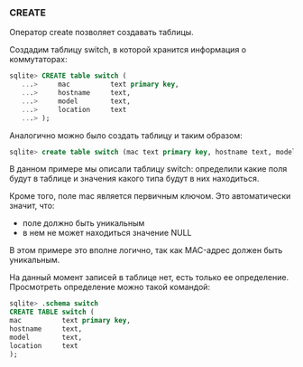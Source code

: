 ### CREATE

Оператор create позволяет создавать таблицы.

Создадим таблицу switch, в которой хранится информация о коммутаторах:
```sql
sqlite> CREATE table switch (
   ...>     mac          text primary key,
   ...>     hostname     text,
   ...>     model        text,
   ...>     location     text
   ...> );
```

Аналогично можно было создать таблицу и таким образом:
```sql
sqlite> create table switch (mac text primary key, hostname text, model text, location text);
```

В данном примере мы описали таблицу switch: определили какие поля будут в таблице и значения какого типа будут в них находиться.

Кроме того, поле mac является первичным ключом. Это автоматически значит, что:
* поле должно быть уникальным
* в нем не может находиться значение NULL

В этом примере это вполне логично, так как MAC-адрес должен быть уникальным.

На данный момент записей в таблице нет, есть только ее определение.
Просмотреть определение можно такой командой:
```sql
sqlite> .schema switch
CREATE TABLE switch (
mac          text primary key,
hostname     text,
model        text,
location     text
);
```
